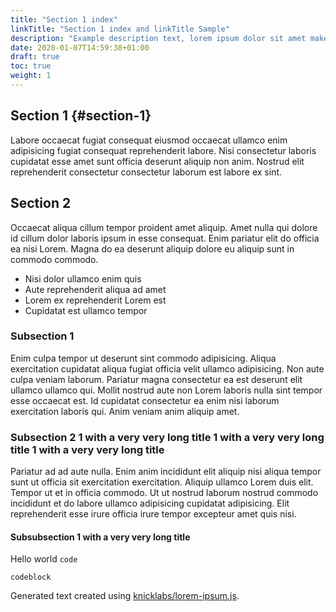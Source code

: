 ```yaml
---
title: "Section 1 index"
linkTitle: "Section 1 index and linkTitle Sample"
description: "Example description text, lorem ipsum dolor sit amet make it look good"
date: 2020-01-07T14:59:38+01:00
draft: true
toc: true
weight: 1
---
```


## Section 1 {#section-1}

Labore occaecat fugiat consequat eiusmod occaecat ullamco enim adipisicing fugiat consequat reprehenderit labore. Nisi consectetur laboris cupidatat esse amet sunt officia deserunt aliquip non anim. Nostrud elit reprehenderit consectetur consectetur laborum est labore ex sint.

## Section 2

Occaecat aliqua cillum tempor proident amet aliquip. Amet nulla qui dolore id cillum dolor laboris ipsum in esse consequat. Enim pariatur elit do officia ea nisi Lorem. Magna do ea deserunt aliquip dolore eu aliquip sunt in commodo commodo.


- Nisi dolor ullamco enim quis 
- Aute reprehenderit aliqua ad amet 
- Lorem ex reprehenderit Lorem est 
- Cupidatat est ullamco tempor 

### Subsection 1

Enim culpa tempor ut deserunt sint commodo adipisicing. Aliqua exercitation cupidatat aliqua fugiat officia velit ullamco adipisicing. Non aute culpa veniam laborum. Pariatur magna consectetur ea est deserunt elit ullamco ullamco qui. Mollit nostrud aute non Lorem laboris nulla sint tempor esse occaecat est. Id cupidatat consectetur ea enim nisi laborum exercitation laboris qui. Anim veniam anim aliquip amet.

### Subsection 2 1 with a very very long title  1 with a very very long title  1 with a very very long title

Pariatur ad ad aute nulla. Enim anim incididunt elit aliquip nisi aliqua tempor sunt ut officia sit exercitation exercitation. Aliquip ullamco Lorem duis elit. Tempor ut et in officia commodo. Ut ut nostrud laborum nostrud commodo incididunt et do labore ullamco adipisicing cupidatat adipisicing. Elit reprehenderit esse irure officia irure tempor excepteur amet quis nisi.

#### Subsubsection 1 with a very very long title

Hello world `code`

```shell
codeblock
```

Generated text created using [knicklabs/lorem-ipsum.js](https://github.com/knicklabs/lorem-ipsum.js).
